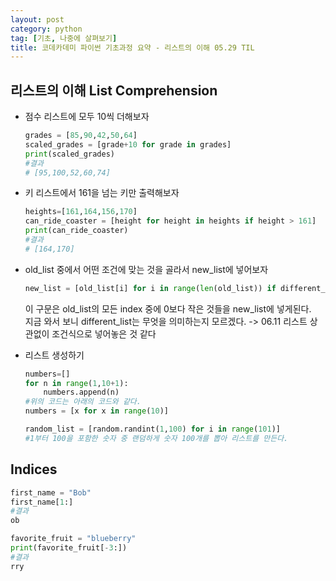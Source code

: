 ```yaml
---
layout: post
category: python
tag: [기초, 나중에 살펴보기]
title: 코데카데미 파이썬 기초과정 요약 - 리스트의 이해 05.29 TIL
---
```


## 리스트의 이해 List Comprehension

* 점수 리스트에 모두 10씩 더해보자
    ``` python
    grades = [85,90,42,50,64]
    scaled_grades = [grade+10 for grade in grades]
    print(scaled_grades)
    #결과
    # [95,100,52,60,74]
    ```
* 키 리스트에서 161을 넘는 키만 출력해보자
    ``` python
    heights=[161,164,156,170]
    can_ride_coaster = [height for height in heights if height > 161]
    print(can_ride_coaster)
    #결과
    # [164,170]
    ```
* old_list 중에서 어떤 조건에 맞는 것을 골라서 new_list에 넣어보자  
    ``` python
    new_list = [old_list[i] for i in range(len(old_list)) if different_list[i]<0]
    ```
    이 구문은 old_list의 모든 index 중에 0보다 작은 것들을 new_list에 넣게된다.  
    지금 와서 보니 different_list는 무엇을 의미하는지 모르겠다. -> 06.11 리스트 상관없이 조건식으로 넣어놓은 것 같다 

* 리스트 생성하기

    ```python
    numbers=[]
    for n in range(1,10+1):
        numbers.append(n)
    #위의 코드는 아래의 코드와 같다.
    numbers = [x for x in range(10)]
    ```

    ```python
    random_list = [random.randint(1,100) for i in range(101)]
    #1부터 100을 포함한 숫자 중 랜덤하게 숫자 100개를 뽑아 리스트를 만든다. 
    ```
## Indices

``` python
first_name = "Bob"
first_name[1:]
#결과
ob
```

``` python
favorite_fruit = "blueberry"
print(favorite_fruit[-3:])
#결과
rry
```